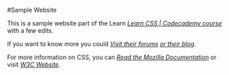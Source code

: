 #Sample Website

This is a sample website part of the Learn [*Learn CSS | Codecademy course*](https://www.codecademy.com/learn/learn-css) with a few edits.

If you want to know more you could [*Visit their forums*](https://discuss.codecademy.com) [*or their blog*](https://news.codecademy.com).

For more information on CSS, you can
[*Read the Mozilla Documentation*](https://developer.mozilla.org/en-US/docs/Web/CSS) or visit [*W3C Website*](https://www.w3.org/Style/CSS/learning).
